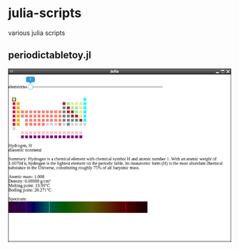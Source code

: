 # julia-scripts
various julia scripts

## periodictabletoy.jl
<img src="demo.gif" style="width: 500px;"/>

